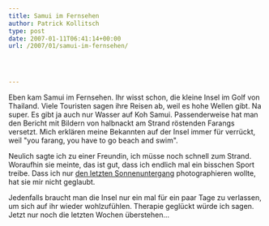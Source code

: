 ```yaml
---
title: Samui im Fernsehen
author: Patrick Kollitsch
type: post
date: 2007-01-11T06:41:14+00:00
url: /2007/01/samui-im-fernsehen/




---
```

Eben kam Samui im Fernsehen. Ihr wisst schon, die kleine Insel im Golf von Thailand. Viele Touristen sagen ihre Reisen ab, weil es hohe Wellen gibt. Na super. Es gibt ja auch nur Wasser auf Koh Samui. Passenderweise hat man den Bericht mit Bildern von halbnackt am Strand röstenden Farangs versetzt. Mich erklären meine Bekannten auf der Insel immer für verrückt, weil "you farang, you have to go beach and swim". 

Neulich sagte ich zu einer Freundin, ich müsse noch schnell zum Strand. Woraufhin sie meinte, das ist gut, dass ich endlich mal ein bisschen Sport treibe. Dass ich nur <a href="1072">den letzten Sonnenuntergang</a> photographieren wollte, hat sie mir nicht geglaubt.

Jedenfalls braucht man die Insel nur ein mal für ein paar Tage zu verlassen, um sich auf ihr wieder wohlzufühlen. Therapie geglückt würde ich sagen. Jetzt nur noch die letzten Wochen &uuml;berstehen...